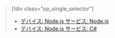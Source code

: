 > [!div class="op_single_selector"]
> * [デバイス: Node.js サービス: Node.js](../articles/iot-hub/iot-hub-node-node-firmware-update.md)
> * [デバイス: Node.js サービス: C#](../articles/iot-hub/iot-hub-csharp-node-firmware-update.md)
> 
> 

